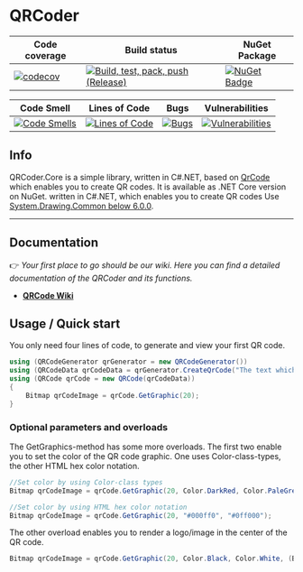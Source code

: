 # QRCoder

|Code coverage|Build status|NuGet Package|
|-------------|------------|-------------|
[![codecov](https://codecov.io/gh/afonsoft/QRCoder.Core/graph/badge.svg?token=N8RED1A0D7)](https://codecov.io/gh/afonsoft/QRCoder.Core)|[![Build, test, pack, push (Release)](https://github.com/afonsoft/QRCoder.Core/actions/workflows/build-and-pack.yml/badge.svg?branch=main)](https://github.com/afonsoft/QRCoder.Core/actions/workflows/build-and-pack.yml)|[![NuGet Badge](https://buildstats.info/nuget/QRCoder.Core?rnd=0892982314)](https://www.nuget.org/packages/QRCoder.Core/)|


|Code Smell|Lines of Code|Bugs|Vulnerabilities|
|----------|-------------|----|---------------|
|[![Code Smells](https://sonarcloud.io/api/project_badges/measure?project=QrCode.Core&metric=code_smells)](https://sonarcloud.io/summary/new_code?id=QrCode.Core)|[![Lines of Code](https://sonarcloud.io/api/project_badges/measure?project=QrCode.Core&metric=ncloc)](https://sonarcloud.io/summary/new_code?id=QrCode.Core)|[![Bugs](https://sonarcloud.io/api/project_badges/measure?project=QrCode.Core&metric=bugs)](https://sonarcloud.io/summary/new_code?id=QrCode.Core)|[![Vulnerabilities](https://sonarcloud.io/api/project_badges/measure?project=QrCode.Core&metric=vulnerabilities)](https://sonarcloud.io/summary/new_code?id=QrCode.Core)|

## Info

QRCoder.Core is a simple library, written in C#.NET, based on [QrCode](https://github.com/codebude/QRCoder) which enables you to create QR codes. It is available as .NET Core version on NuGet.
written in C#.NET, which enables you to create QR codes Use [System.Drawing.Common below 6.0.0](https://learn.microsoft.com/pt-br/dotnet/core/compatibility/core-libraries/6.0/system-drawing-common-windows-only).


***

## Documentation

👉 *Your first place to go should be our wiki. Here you can find a detailed documentation of the QRCoder and its functions.*
* [**QRCode Wiki**](https://github.com/codebude/QRCoder/wiki)

## Usage / Quick start

You only need four lines of code, to generate and view your first QR code.

```csharp
using (QRCodeGenerator qrGenerator = new QRCodeGenerator())
using (QRCodeData qrCodeData = qrGenerator.CreateQrCode("The text which should be encoded.", QRCodeGenerator.ECCLevel.Q))
using (QRCode qrCode = new QRCode(qrCodeData))
{
    Bitmap qrCodeImage = qrCode.GetGraphic(20);
}
```

### Optional parameters and overloads

The GetGraphics-method has some more overloads. The first two enable you to set the color of the QR code graphic. One uses Color-class-types, the other HTML hex color notation.

```csharp
//Set color by using Color-class types
Bitmap qrCodeImage = qrCode.GetGraphic(20, Color.DarkRed, Color.PaleGreen, true);

//Set color by using HTML hex color notation
Bitmap qrCodeImage = qrCode.GetGraphic(20, "#000ff0", "#0ff000");
```

The other overload enables you to render a logo/image in the center of the QR code.

```csharp
Bitmap qrCodeImage = qrCode.GetGraphic(20, Color.Black, Color.White, (Bitmap)Bitmap.FromFile("C:\\myimage.png"));
```